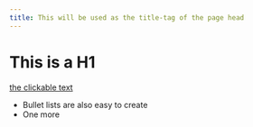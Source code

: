 ```yaml
---
title: This will be used as the title-tag of the page head
---
```


# This is a H1

[the clickable text](http://algorithmzoo.com/)

* Bullet lists are also easy to create
* One more
